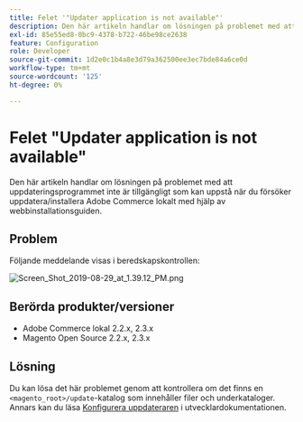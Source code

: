 ```yaml
---
title: Felet '"Updater application is not available"'
description: Den här artikeln handlar om lösningen på problemet med att uppdateringsprogrammet inte är tillgängligt som kan uppstå när du försöker uppdatera/installera Adobe Commerce lokalt med hjälp av webbinstallationsguiden.
exl-id: 85e55ed8-0bc9-4378-b722-46be98ce2638
feature: Configuration
role: Developer
source-git-commit: 1d2e0c1b4a8e3d79a362500ee3ec7bde84a6ce0d
workflow-type: tm+mt
source-wordcount: '125'
ht-degree: 0%

---
```


# Felet &quot;Updater application is not available&quot;

Den här artikeln handlar om lösningen på problemet med att uppdateringsprogrammet inte är tillgängligt som kan uppstå när du försöker uppdatera/installera Adobe Commerce lokalt med hjälp av webbinstallationsguiden.

## Problem

Följande meddelande visas i beredskapskontrollen:

![Screen_Shot_2019-08-29_at_1.39.12_PM.png](assets/Screen_Shot_2019-08-29_at_1.39.12_PM.png)

## Berörda produkter/versioner

* Adobe Commerce lokal 2.2.x, 2.3.x
* Magento Open Source 2.2.x, 2.3.x


## Lösning

Du kan lösa det här problemet genom att kontrollera om det finns en `<magento_root>/update`-katalog som innehåller filer och underkataloger. Annars kan du läsa [Konfigurera uppdateraren](https://devdocs.magento.com/guides/v2.3/comp-mgr/updater/update-updater.html) i utvecklardokumentationen.
